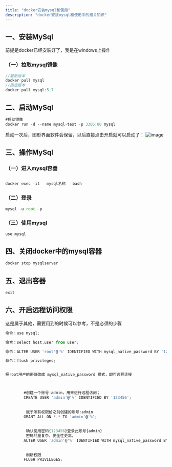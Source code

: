 ```yaml
---
title: "docker安装mysql和使用"
description: "docker安装mysql和使用中的相关知识"
---
```

## 一、安装MySql
前提是docker已经安装好了，我是在windows上操作
### （一）拉取mysql镜像
```js
//最新版本
docker pull mysql
//指定版本
docker pull mysql:5.7
```
## 二、启动MySql
```js
#启动镜像
docker run -d --name mysql-test -p 3306:80 mysql
```
启动一次后，图形界面软件会保留，以后直接点击开启就可以启动了：
![image](/img/docker/docker启动mysql.png)
## 三、操作MySql
### （一）进入mysql容器
```js

docker exec -it   mysql名称   bash
```
### （二）登录
```js
mysql -u root -p
```
### （三）使用mysql
```js
use mysql
```
## 四、关闭docker中的mysql容器
```js
docker stop mysqlserver
```
## 五、退出容器
```js
exit
```
## 六、开启远程访问权限
这是属于其他，需要用到的时候可以参考，不是必须的步骤
```js
命令：use mysql;

命令：select host,user from user;

命令：ALTER USER 'root'@'%' IDENTIFIED WITH mysql_native_password BY '123456';

命令：flush privileges;


把root用户的密码改成 mysql_native_password 模式，即可远程连接



        #创建一个账号-admin，用来进行远程访问；
        CREATE USER 'admin'@'%' IDENTIFIED BY '123456';
         
         
         赋予所有权限给之前创建的账号:admin
        GRANT ALL ON *.* TO 'admin'@'%';
         
         
         确认使用密码{123456}登录此账号{admin}
         密码尽量复杂，安全性更高。
        ALTER USER 'admin'@'%' IDENTIFIED WITH mysql_native_password BY '123456';
         
         
         刷新权限
        FLUSH PRIVILEGES;
```





